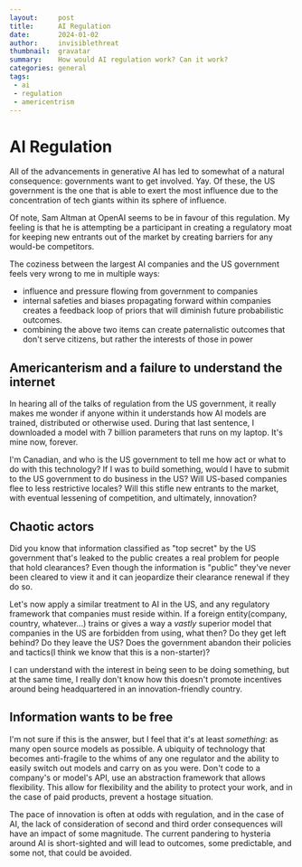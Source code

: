 ```yaml
---
layout:     post
title:      AI Regulation
date:       2024-01-02
author:     invisiblethreat
thumbnail:  gravatar
summary:    How would AI regulation work? Can it work?
categories: general
tags:
 - ai
 - regulation
 - americentrism
---
```

# AI Regulation

All of the advancements in generative AI has led to somewhat of a natural
consequence: governments want to get involved. Yay. Of these, the US government
is the one that is able to exert the most influence due to the concentration of
tech giants within its sphere of influence.

Of note, Sam Altman at OpenAI seems to be in favour of this regulation. My
feeling is that he is attempting be a participant in creating a regulatory moat
for keeping new entrants out of the market by creating barriers for any would-be
competitors.

The coziness between the largest AI companies and the US government feels very
wrong to me in multiple ways:

- influence and pressure flowing from government to companies
- internal safeties and biases propagating forward within companies creates a feedback loop of priors that will diminish future probabilistic outcomes.
- combining the above two items can create paternalistic outcomes that don't
serve citizens, but rather the interests of those in power

## Americanterism and a failure to understand the internet

In hearing all of the talks of regulation from the US government, it really
makes me wonder if anyone within it understands how AI models are trained,
distributed or otherwise used. During that last sentence, I downloaded a model
with 7 billion parameters that runs on my laptop. It's mine now, forever.

I'm Canadian, and who is the US government to tell me how act or what to do with
this technology? If I was to build something, would I have to submit to the US
government to do business in the US? Will US-based companies flee to less
restrictive locales? Will this stifle new entrants to the market, with eventual
lessening of competition, and ultimately, innovation?

## Chaotic actors

Did you know that information classified as "top secret" by the US government
that's leaked to the public creates a real problem for people that hold
clearances? Even though the information is "public" they've never been cleared
to view it and it can jeopardize their clearance renewal if they do so.

Let's now apply a similar treatment to AI in the US, and any regulatory
framework that companies must reside within. If a foreign entity(company,
country, whatever...) trains or gives a way a _vastly_ superior model that
companies in the US are forbidden from using, what then? Do they get left
behind? Do they leave the US? Does the government abandon their policies and
tactics(I think we know that this is a non-starter)?

I can understand with the interest in being seen to be doing something, but at
the same time, I really don't know how this doesn't promote incentives around
being headquartered in an innovation-friendly country.

## Information wants to be free

I'm not sure if this is the answer, but I feel that it's at least _something_:
as many open source models as possible. A ubiquity of technology that becomes
anti-fragile to the whims of any one regulator and the ability to easily switch
out models and carry on as you were. Don't code to a company's or model's API,
use an abstraction framework that allows flexibility. This allow for flexibility
and the ability to protect your work, and in the case of paid products, prevent
a hostage situation.

The pace of innovation is often at odds with regulation, and in the case of AI,
the lack of consideration of second and third order consequences will have an
impact of some magnitude. The current pandering to hysteria around AI is
short-sighted and will lead to outcomes, some predictable, and some not, that
could be avoided.

